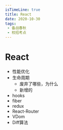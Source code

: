 ```yaml
---
isTimeLine: true
title: React
date: 2020-10-30
tags:
 - 备战春秋
 - 校招考点
---
```

# React
* 性能优化
* 生命周期
  * 废弃了哪些，为什么
  * 新增的
* hooks
* fiber
* redux
* React-Router
* VDom
* Diff算法

